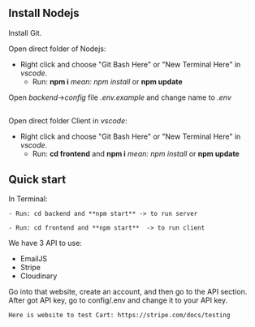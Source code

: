 ## Install Nodejs

Install Git.

Open direct folder of Nodejs:

- Right click and choose "Git Bash Here" or "New Terminal Here" in _vscode_.
    - Run: **npm i** _mean: npm install_ or **npm update**

Open *backend*->*config* file *.env.example* and change name to *.env*
## 
Open direct folder Client in _vscode_:

  - Right click and choose "Git Bash Here" or "New Terminal Here" in _vscode_.
    - Run: **cd frontend** and **npm i** _mean: npm install_ or **npm update**



## Quick start

In Terminal:

    - Run: cd backend and **npm start** -> to run server

    - Run: cd frontend and **npm start**  -> to run client


We have 3 API to use:
 - EmailJS
 - Stripe
 - Cloudinary

Go into that website, create an account, and then go to the API section.
After got API key, go to config/.env and change it to your API key.

    Here is website to test Cart: https://stripe.com/docs/testing